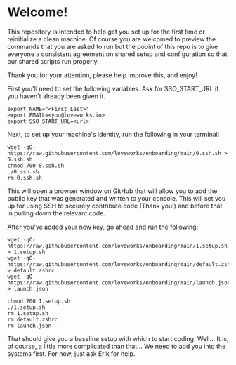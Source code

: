 # Welcome!

This repository is intended to help get you set up for the first time or reinitialize a clean machine.  Of course you are welcomed to preview the commands that you are asked to run but the pooint of this repo is to give everyone a consistent agreement on shared setup and configuration so that our shared scripts run properly.

Thank you for your attention, please help improve this, and enjoy!

First you'll need to set the following variables.  Ask for SSO_START_URL if you haven't already been given it.

```
export NAME="<First Last>"
export EMAIL=<you@loveworks.io>
export SSO_START_URL=<url>
```

Next, to set up your machine's identity, run the following in your terminal:

```
wget -qO- https://raw.githubusercontent.com/loveworks/onboarding/main/0.ssh.sh > 0.ssh.sh
chmod 700 0.ssh.sh
./0.ssh.sh
rm 0.ssh.sh
```

This will open a browser window on GitHub that will allow you to add the public key that was generated and written to your console.  This will set you up for using SSH to securely contribute code (Thank you!) and before that in pulling down the relevant code.

After you've added your new key, go ahead and run the following:

```
wget -qO- https://raw.githubusercontent.com/loveworks/onboarding/main/1.setup.sh > 1.setup.sh
wget -qO- https://raw.githubusercontent.com/loveworks/onboarding/main/default.zshrc > default.zshrc
wget -qO- https://raw.githubusercontent.com/loveworks/onboarding/main/launch.json > launch.json

chmod 700 1.setup.sh
./1.setup.sh
rm 1.setup.sh
rm default.zshrc
rm launch.json
```


That should give you a baseline setup with which to start coding.  Well... It is, of course, a little more complicated than that...  We need to add you into the systems first.  For now, just ask Erik for help.
